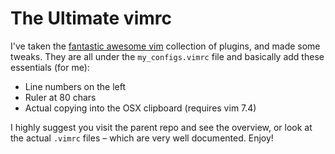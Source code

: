 # The Ultimate vimrc

I've taken the [fantastic awesome vim](https://github.com/amix/vimrc) collection of plugins, and made some tweaks. They are all under the `my_configs.vimrc` file and basically add these essentials (for me): 

- Line numbers on the left
- Ruler at 80 chars
- Actual copying into the OSX clipboard (requires vim 7.4)

I highly suggest you visit the parent repo and see the overview, or look at the actual `.vimrc` files – which are very well documented. Enjoy!
